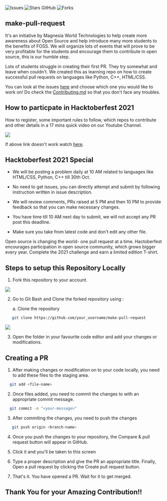 ![Issues](https://img.shields.io/https://github.com/Magnesiaworld/Hacktoberfest_2021/issues)
![Stars GitHub](https://img.shieorldlds.io/github/stars/Magnesiaworld/make-pull-request)
![Forks](https://img.shields.io/github/forks/Magnesiaworld/make-pull-request)

## make-pull-request
It's an initiative by Magnesia World Technologies to help create more awareness about Open Source and help introduce many more students to the benefits of FOSS. We will organize lots of events that will prove to be very profitable for the students and encourage them to contribute in open source, this is our humble step.

Lots of students struggle in creating their first PR. They try somewhat and leave when couldn't. We created this as learning repo on how to create successful pull requests on languages like Python, C++, HTML/CSS.

You can look at the issues [here](https://github.com/Magnesiaworld/Hacktoberfest_2021/pulls) and choose which one you would like to work on! Do check the [Contributing.md](https://github.com/Magnesiaworld/Hacktoberfest_2021/blob/main/Contributing%20Rules.md) so that you don't face any troubles.

## How to particpate in Hacktoberfest 2021

How to register, some important rules to follow, which repos to contribute and other details in a 17 mins quick video on our Youtube Channel.

[![](https://raw.githubusercontent.com/Magnesiaworld/Hacktoberfest_2021/main/git_repo_files/Hacktoberfest_2021_YT_Thumbnail.png)](https://youtu.be/GuZpeobFsZw)

If above link doesn't work watch [here](https://youtu.be/GuZpeobFsZw).

## Hacktoberfest 2021 Special

- We will be posting a problem daily at 10 AM related to languages like HTML/CSS, Python, C++ till 30th Oct.

- No need to get issues, you can directly attempt and submit by following instruction written in issue description.

- We will review comments, PRs raised at 5 PM and then 10 PM to provide feedback so that you can make necessary changes.

- You have time till 10 AM next day to submit, we will not accept any PR post this deadline.

- Make sure you take from latest code and don't edit any other file. 


Open source is changing the world- one pull request at a time.
Hactoberfest encourages participation in open source community, which grows bigger every year. 
Complete the 2021 challenge and earn a limited edition T-shirt.



## Steps to setup this Repository Locally

  1. Fork this repository to your account.

![](https://github.com/Magnesiaworld/Hacktoberfest_2021/blob/main/git_repo_files/img_fork_1.png)

  2. Go to Git Bash and Clone the forked repository using :
       
       a. Clone the repository
```bash
   git clone https://github.com/your_username/make-pull-request
```
![](https://github.com/Magnesiaworld/Hacktoberfest_2021/blob/main/git_repo_files/clone_2.png)

 3. Open the folder in your favourite code editor and add your changes or modifications.
 
## Creating a PR 
 
 1. After making changes or modification on to your code locally, you need to add these files to the staging area.
```bash
  git add <file-name>
```
 2. Once files added, you need to commit the changes to with an appropriate commit message.
```bash
  git commit -m "<your-message>"
```
 3. After commiting the changes, you need to push the changes
```bash
   git push origin <branch-name>
```
 4. Once you push the changes to your repository, the Compare & pull request button will appear in GitHub.

 5. Click it and you'll be taken to this screen

 6. Type a proper description and give the PR an appropriate title. Finally, Open a pull request by clicking the Create pull request button.

 7. That's it. You have opened a PR. Wait for it to get merged.


## Thank You for your Amazing Contribution!!

